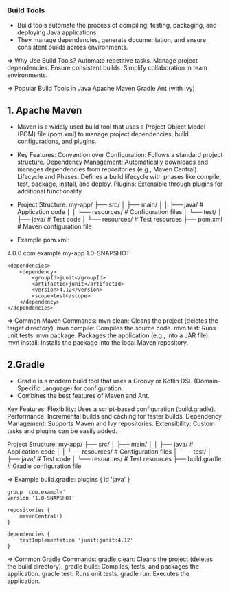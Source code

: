  ### Build Tools
- Build tools automate the process of compiling, testing, packaging, and deploying Java applications.
- They manage dependencies, generate documentation, and ensure consistent builds across environments.

=> Why Use Build Tools?
    Automate repetitive tasks.
    Manage project dependencies.
    Ensure consistent builds.
    Simplify collaboration in team environments.

=> Popular Build Tools in Java
    Apache Maven
    Gradle
    Ant (with Ivy)

## 1. Apache Maven
- Maven is a widely used build tool that uses a Project Object Model (POM) file (pom.xml) to manage project dependencies, build configurations, and plugins.
- Key Features:
    Convention over Configuration: Follows a standard project structure.
    Dependency Management: Automatically downloads and manages dependencies from repositories (e.g., Maven Central).
    Lifecycle and Phases: Defines a build lifecycle with phases like compile, test, package, install, and deploy.
    Plugins: Extensible through plugins for additional functionality.

- Project Structure:
        my-app/
        ├── src/
        │   ├── main/
        │   │   ├── java/          # Application code
        │   │   └── resources/     # Configuration files
        │   └── test/
        │       ├── java/          # Test code
        │       └── resources/     # Test resources
        ├── pom.xml               # Maven configuration file

- Example pom.xml:
<project>
    <modelVersion>4.0.0</modelVersion>
    <groupId>com.example</groupId>
    <artifactId>my-app</artifactId>
    <version>1.0-SNAPSHOT</version>

    <dependencies>
        <dependency>
            <groupId>junit</groupId>
            <artifactId>junit</artifactId>
            <version>4.12</version>
            <scope>test</scope>
        </dependency>
    </dependencies>
</project>

=> Common Maven Commands:
    mvn clean: Cleans the project (deletes the target directory).
    mvn compile: Compiles the source code.
    mvn test: Runs unit tests.
    mvn package: Packages the application (e.g., into a JAR file).
    mvn install: Installs the package into the local Maven repository.

## 2.Gradle
- Gradle is a modern build tool that uses a Groovy or Kotlin DSL (Domain-Specific Language) for configuration.
- Combines the best features of Maven and Ant.

Key Features:
    Flexibility: Uses a script-based configuration (build.gradle).
    Performance: Incremental builds and caching for faster builds.
    Dependency Management: Supports Maven and Ivy repositories.
    Extensibility: Custom tasks and plugins can be easily added.

Project Structure:
    my-app/
    ├── src/
    │   ├── main/
    │   │   ├── java/          # Application code
    │   │   └── resources/     # Configuration files
    │   └── test/
    │       ├── java/          # Test code
    │       └── resources/     # Test resources
    ├── build.gradle           # Gradle configuration file

=> Example build.gradle:
    plugins {
        id 'java'
    }

    group 'com.example'
    version '1.0-SNAPSHOT'

    repositories {
        mavenCentral()
    }

    dependencies {
        testImplementation 'junit:junit:4.12'
    }

=> Common Gradle Commands:
    gradle clean: Cleans the project (deletes the build directory).
    gradle build: Compiles, tests, and packages the application.
    gradle test: Runs unit tests.
    gradle run: Executes the application.
